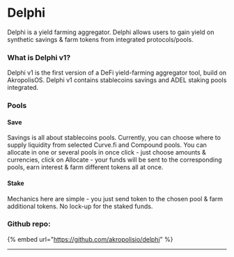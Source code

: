 # Delphi

Delphi is a yield farming aggregator. Delphi allows users to gain yield on synthetic savings & farm tokens from integrated protocols/pools.

### What is Delphi v1? <a href="#what-is-delphi-v1" id="what-is-delphi-v1"></a>

Delphi v1 is the first version of a DeFi yield-farming aggregator tool, build on AkropolisOS. Delphi v1 contains stablecoins savings and ADEL staking pools integrated.

### Pools <a href="#pools" id="pools"></a>

#### Save <a href="#save" id="save"></a>

Savings is all about stablecoins pools. Currently, you can choose where to supply liquidity from selected Curve.fi and Compound pools. You can allocate in one or several pools in once click - just choose amounts & currencies, click on Allocate - your funds will be sent to the corresponding pools, earn interest & farm different tokens all at once.

#### Stake <a href="#stake" id="stake"></a>

Mechanics here are simple - you just send token to the chosen pool & farm additional tokens. No lock-up for the staked funds.

### **Github repo:**

{% embed url="https://github.com/akropolisio/delphi" %}

****
